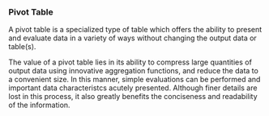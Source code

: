 ### Pivot Table

A pivot table is a specialized type of table which offers the ability to present and evaluate data in a variety of ways without changing the output data or table\(s\). 

The value of a pivot table lies in its ability to compress large quantities of output data using innovative aggregation functions, and reduce the data to a convenient size. In this manner, simple evaluations can be performed and important data characteristcs acutely presented. Although finer details are lost in this process, it also greatly benefits the conciseness and readability of the information.

